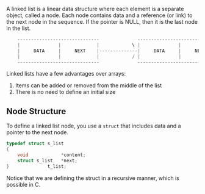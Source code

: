 A linked list is a linear data structure where each element is a separate object, called a node. Each node contains data and a reference (or link) to the next node in the sequence. If the pointer is NULL, then it is the last node in the list.

```c
    ------------------------------              ------------------------------
    |              |             |            \ |              |             |
    |     DATA     |     NEXT    |--------------|     DATA     |     NEXT    |
    |              |             |            / |              |             |
    ------------------------------              ------------------------------
```

Linked lists have a few advantages over arrays:

1. Items can be added or removed from the middle of the list
2. There is no need to define an initial size
## Node Structure

To define a linked list node, you use a `struct` that includes data and a pointer to the next node.
```c
typedef struct s_list
{
	void			*content;
	struct s_list	*next;
}              t_list;
```

Notice that we are defining the struct in a recursive manner, which is possible in C.